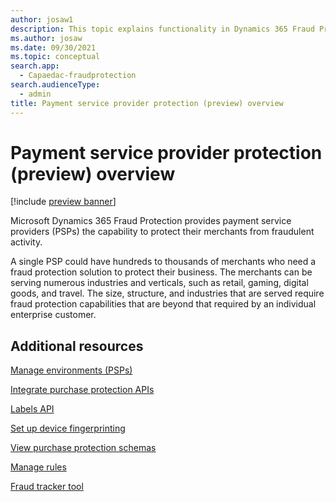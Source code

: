 ```yaml
---
author: josaw1
description: This topic explains functionality in Dynamics 365 Fraud Protection that supports payment service providers (PSPs).  
ms.author: josaw
ms.date: 09/30/2021
ms.topic: conceptual
search.app: 
  - Capaedac-fraudprotection
search.audienceType:
  - admin
title: Payment service provider protection (preview) overview
---
```


# Payment service provider protection (preview) overview

[!include [preview banner](includes/preview-banner.md)]

Microsoft Dynamics 365 Fraud Protection provides payment service providers (PSPs) the capability to protect their merchants from fraudulent activity. 

A single PSP could have hundreds to thousands of merchants who need a fraud protection solution to protect their business. The merchants can be serving numerous industries and verticals, such as retail, gaming, digital goods, and travel. The size, structure, and industries that are served require fraud protection capabilities that are beyond that required by an individual enterprise customer. 



## Additional resources

[Manage environments (PSPs)](manage-psp-environments.md)

[Integrate purchase protection APIs](integrate-real-time-api.md)  

[Labels API](labels-api.md) 

[Set up device fingerprinting](device-fingerprinting.md) 

[View purchase protection schemas](view-purchase-protection-schemas.md) 

[Manage rules](rules.md)  

[Fraud tracker tool](fraud-tracker.md)  

